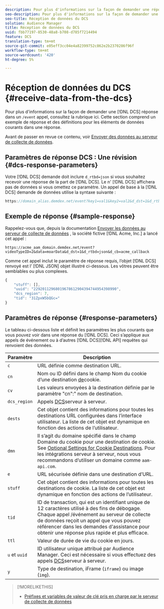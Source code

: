 ```yaml
---
description: Pour plus d'informations sur la façon de demander une réponse DCS dans un appel /événement, consultez la section. Cette section comprend un exemple de réponse et des définitions pour les éléments de données courants dans une réponse.
seo-description: Pour plus d'informations sur la façon de demander une réponse DCS dans un appel /événement, consultez la section. Cette section comprend un exemple de réponse et des définitions pour les éléments de données courants dans une réponse.
seo-title: Réception de données du DCS
solution: Audience Manager
title: Réception de données du DCS
uuid: fbb77197-8530-48a8-b708-d785f7214494
feature: DCS
translation-type: tm+mt
source-git-commit: e05eff3cc04e4a82399752c862e2b2370286f96f
workflow-type: tm+mt
source-wordcount: '420'
ht-degree: 5%

---
```



# Réception de données du DCS {#receive-data-from-the-dcs}

Pour plus d&#39;informations sur la façon de demander une [!DNL DCS] réponse dans un `/event` appel, consultez la rubrique ici. Cette section comprend un exemple de réponse et des définitions pour les éléments de données courants dans une réponse.

Avant de passer en revue ce contenu, voir [Envoyer des données au serveur de collecte de données](../../../api/dcs-intro/dcs-event-calls/dcs-url-send.md).

## Paramètres de réponse DCS : Une révision {#dcs-response-parameters}

Votre [!DNL DCS] demande doit inclure `d_rtbd=json` si vous souhaitez recevoir une réponse de la part de [!DNL DCS]. Le n&#39; [!DNL DCS] affichera pas de données si vous omettez ce paramètre. Un appel de base à la [!DNL DCS] demande de données utilise la syntaxe suivante :

```js
https://domain_alias.demdex.net/event?key1=val1&key2=val2&d_dst=1&d_rtbd=json&d_cb=callback
```

## Exemple de réponse {#sample-response}

Rappelez-vous que, depuis la documentation [Envoyer les données au serveur de collecte de données](../../../api/dcs-intro/dcs-event-calls/dcs-url-send.md) , la société fictive [!DNL Acme, Inc.] a lancé cet appel :

`https://acme_aam_domain.demdex.net/event?videoTypeID=2&data=moarData&d_dst=1&d_rtbd=json&d_cb=acme_callback`

Comme cet appel inclut le paramètre de réponse requis, l’objet [!DNL DCS] renvoyé est l’ [!DNL JSON] objet illustré ci-dessous. Les vôtres peuvent être semblables ou plus complexes.

```js
{
    "stuff": [],
    "uuid": "22920112968019678612904394744954398990",
    "dcs_region": 7,
    "tid": "31ZpxW5bQGc="
}
```

## Paramètres de réponse {#response-parameters}

Le tableau ci-dessous liste et définit les paramètres les plus courants que vous pouvez voir dans une réponse du [!DNL DCS]. Ceci s’applique aux appels de événement ou à d’autres [!DNL DCS][!DNL API] requêtes qui renvoient des données.

| Paramètre | Description |
|--- |--- |
| `c` | URL définie comme destination [](../../../features/destinations/create-url-destination.md)URL. |
| `cn` | Nom ou ID défini dans le champ Nom du cookie d’une destination [de](../../../features/destinations/create-cookie-destination.md)cookie. |
| `cv` | Les valeurs envoyées à la destination définie par le paramètre &quot;cn&quot;:&quot; nom de destination. |
| `dcs_region` | Appels [DCS](../../../api/dcs-intro/dcs-api-reference/dcs-regions.md)serveur à serveur. |
| `dests` | Cet objet contient des informations pour toutes les destinations URL configurées dans l’interface utilisateur. La liste de cet objet est dynamique en fonction des actions de l’utilisateur. |
| `dmn` | Il s’agit du domaine spécifié dans le champ Domaine du cookie pour une destination de cookie. See [Optional Settings for Cookie Destinations](../../../features/destinations/cookie-destination-options.md).  Pour les intégrations serveur à serveur, nous vous recommandons d’utiliser un domaine comme `aam-api.com`. |
| `e` | URL sécurisée définie dans une destination d’URL. |
| `stuff` | Cet objet contient des informations pour toutes les destinations de cookie. La liste de cet objet est dynamique en fonction des actions de l’utilisateur. |
| `tid` | ID de transaction, qui est un identifiant unique de 12 caractères utilisé à des fins de débogage. Chaque appel /événement au serveur de collecte de données reçoit un appel que vous pouvez référencer dans les demandes d&#39;assistance pour obtenir une réponse plus rapide et plus efficace. |
| `ttl` | Valeur de durée de vie du cookie en jours. |
| `u` et `uuid` | ID utilisateur unique attribué par Audience Manager. Ceci est nécessaire si vous effectuez des appels [DCS](../../../api/dcs-intro/dcs-s2s/dcs-s2s-calls.md)serveur à serveur. |
| `y` | Type de destination, iFrame (`iframe`) ou image (`img`). |

>[!MORELIKETHIS]
>
>* [Préfixes et variables de valeur de clé pris en charge par le serveur de collecte de données](../../../api/dcs-intro/dcs-api-reference/dcs-keys.md)


